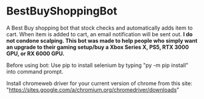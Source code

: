 # BestBuyShoppingBot
A Best Buy shopping bot that stock checks and automatically adds item to cart. When item is added to cart, an email notification will be sent out.
**I do not condone scalping. This bot was made to help people who simply want an upgrade to their gaming setup/buy a Xbox Series X, PS5, RTX 3000 GPU, or RX 6000 GPU.**

Before using bot:
Use pip to install selenium by typing "py -m pip install" into command prompt.

Install chromeweb driver for your current version of chrome from this site: "https://sites.google.com/a/chromium.org/chromedriver/downloads"
